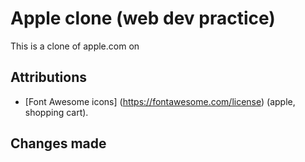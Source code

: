 # Apple clone (web dev practice)

This is a clone of apple.com on 

## Attributions
- [Font Awesome icons] (https://fontawesome.com/license) (apple, shopping cart).

## Changes made